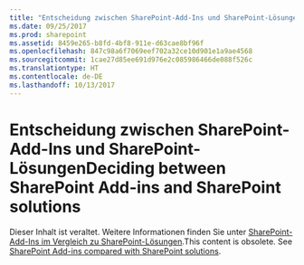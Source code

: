```yaml
---
title: "Entscheidung zwischen SharePoint-Add-Ins und SharePoint-Lösungen"
ms.date: 09/25/2017
ms.prod: sharepoint
ms.assetid: 8459e265-b8fd-4bf8-911e-d63cae8bf96f
ms.openlocfilehash: 847c98a6f7069eef702a32ce10d901e1a9ae4568
ms.sourcegitcommit: 1cae27d85ee691d976e2c085986466de088f526c
ms.translationtype: HT
ms.contentlocale: de-DE
ms.lasthandoff: 10/13/2017
---
```

# <a name="deciding-between-sharepoint-add-ins-and-sharepoint-solutions"></a><span data-ttu-id="b56e4-102">Entscheidung zwischen SharePoint-Add-Ins und SharePoint-Lösungen</span><span class="sxs-lookup"><span data-stu-id="b56e4-102">Deciding between SharePoint Add-ins and SharePoint solutions</span></span>

<span data-ttu-id="b56e4-p101">Dieser Inhalt ist veraltet. Weitere Informationen finden Sie unter  [SharePoint-Add-Ins im Vergleich zu SharePoint-Lösungen](sharepoint-add-ins-compared-with-sharepoint-solutions.md).</span><span class="sxs-lookup"><span data-stu-id="b56e4-p101">This content is obsolete. See  [SharePoint Add-ins compared with SharePoint solutions](sharepoint-add-ins-compared-with-sharepoint-solutions.md).</span></span> 
  
    
    


